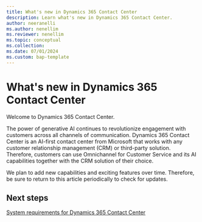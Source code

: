 ```yaml
---
title: What's new in Dynamics 365 Contact Center
description: Learn what's new in Dynamics 365 Contact Center.
author: neeranelli
ms.author: nenellim
ms.reviewer: nenellim
ms.topic: conceptual
ms.collection:
ms.date: 07/01/2024
ms.custom: bap-template
---
```


# What's new in Dynamics 365 Contact Center

Welcome to Dynamics 365 Contact Center.

The power of generative AI continues to revolutionize engagement with customers across all channels of communication. Dynamics 365 Contact Center is an AI-first contact center from Microsoft that works with any customer relationship management (CRM) or third-party solution. Therefore, customers can use Omnichannel for Customer Service and its AI capabilities together with the CRM solution of their choice.

We plan to add new capabilities and exciting features over time. Therefore, be sure to return to this article periodically to check for updates.

## Next steps

[System requirements for Dynamics 365 Contact Center](system-requirements-contact-center.md)
